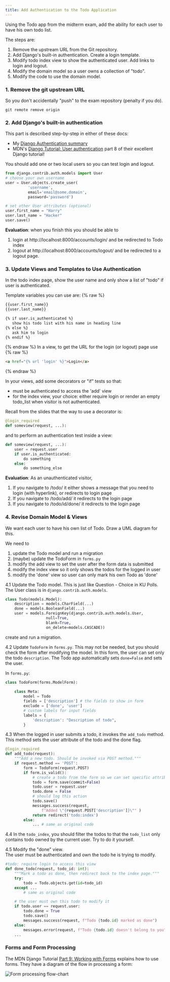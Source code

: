 ```yaml
---
title: Add Authentication to the Todo Application
---
```


Using the Todo app from the midterm exam, add the ability for each
user to have his own todo list.

The steps are:

1. Remove the upstream URL from the Git repository.
2. Add Django's built-in authentication. Create a login template.
3. Modify todo index view to show the authenticated user. Add links to login and logout.
4. Modify the domain model so a user owns a collection of "todo".
5. Modify the code to use the domain model.

### 1. Remove the git upstream URL

So you don't accidentally "push" to the exam repository (penalty if you do).
```
git remote remove origin
```

### 2. Add Django's built-in authentication

This part is described step-by-step in either of these docs:

* My [Django Authentication summary](https://cpske.github.io/ISP/django/authentication)
* MDN's [Django Tutorial: User authentication](https://developer.mozilla.org/en-US/docs/Learn/Server-side/Django/Authentication) part 8 of their excellent Django tutorial!

You should add one or two local users so you can test login and logout.    
```python
from django.contrib.auth.models import User
# choose your own username
user = User.objects.create_user(
          'username', 
          email='email@some.domain', 
          password='password')

# set other User attributes (optional)
user.first_name = "Harry"
user.last_name = "Hacker"
user.save()
```

**Evaluation**: when you finish this you should be able to 

1. login at http://localhost:8000/accounts/login/  and be redirected to Todo index
2. logout at http://localhost:8000/accounts/logout/ and be redirected to a logout page.

### 3. Update Views and Templates to Use Authentication

In the todo index page, show the user name and only show a list of "todo" if user is authenticated.

Template variables you can use are:
{% raw %}
```html
{{user.first_name}}
{{user.last_name}}

{% if user.is_authenticated %}
   show his todo list with his name in heading line
{% else %}
   ask him to login
{% endif %}
```
{% endraw %}
In a view, to get the URL for the login (or logout) page use
{% raw %}
```html
<a href="{% url 'login' %}">Login</a>
```
{% endraw %}

In your views, add some decorators or "if" tests so that:

* must be authenticated to access the 'add' view
* for the index view, your choice: either require login or render an empty todo_list when visitor is not authenticated.

Recall from the slides that the way to use a decorator is:
```python
@login_required
def someview(request, ...):
```

and to perform an authentication test inside a view:
```python
def someview(request, ...):
    user = request.user
    if user.is_authenticated:
        do something
    else:
        do something_else
```

**Evaluation**:  As an unauthenticated visitor,
     
1. If you navigate to /todo/ it either shows a message that you need to login (with hyperlink), or redirects to login page
2. If you navigate to /todo/add/ it redirects to the login page
3. If you navigate to /todo/id/done/ it redirects to the login page

### 4. Revise Domain Model & Views

We want each user to have his own list of Todo.  Draw a UML diagram for this.

We need to

1. update the Todo model and run a migration
2. (maybe) update the TodoForm in `forms.py` 
3. modify the add view to set the user after the form data is submitted
4. modify the index view so it only shows the todos for the logged in user
5. modify the 'done' view so user can only mark his own Todo as 'done'

4.1 Update the Todo model. This is just like Question - Choice in KU Polls.
The User class is in `django.contrib.auth.models`.
```python
class Todo(models.Model):
    description = models.CharField(...)
    done = models.BooleanField(...)
    user = models.ForeignKey(django.contrib.auth.models.User,
                  null=True,
                  blank=True,
                  on_delete=models.CASCADE))
```

create and run a migration.

4.2 Update `TodoForm` in `forms.py`.  This may not be needed, but you should check the
form after modifying the model.
In this form, the user can set only the todo `description`. The Todo app automatically
sets `done=False` and sets the user.

In `forms.py`:
```python
class TodoForm(forms.ModelForm):
  
    class Meta:
        model = Todo
        fields = ['description'] # the fields to show in form
        exclude = ['done', 'user']
        # custom labels for input fields
        labels = {
            'description': "Description of todo",
        }
```

4.3 When the logged in user submits a todo, it invokes the `add_todo` method.
This method sets the user attribute of the todo and the done flag.

```python
@login_required
def add_todo(request):
    """Add a new todo. Should be invoked via POST method."""
    if request.method == 'POST':
        form = TodoForm(request.POST)
        if form.is_valid():
            # create a todo from the form so we can set specific attributes
            todo = form.save(commit=False)
            todo.user = request.user
            todo.done = False
            # should log this action
            todo.save()
            messages.success(request, 
                f"Added \"{request.POST['description']}\"" )
            return redirect('todo:index')
        else:
            ... # same as original code
```

4.4 In the `todo_index`, you should filter the todos to that the `todo_list` only contains todo owned by the current user.  Try to do it yourself.

4.5 Modify the "done" view.  
The user must be authenticated and own the todo he is trying to modify.
```python
#todo: require login to access this view
def done_todo(request, todo_id: int):
    """Mark a todo as done, then redirect back to the index page."""
    try:
        todo = Todo.objects.get(id=todo_id)
    except ...
        # same as original code

    # the user must own this todo to modify it
    if todo.user == request.user:
        todo.done = True
        todo.save()
        messages.success(request, f"Todo {todo.id} marked as done")
    else:
        messages.error(request, f"Todo {todo.id} doesn't belong to you")
    ...
```


### Forms and Form Processing

The MDN Django Tutorial [Part 9: Working with Forms](https://developer.mozilla.org/en-US/docs/Learn/Server-side/Django/Forms) explains how to use forms.
They have a diagram of the flow in processing a form:

![Form processing flow-chart](https://mdn.mozillademos.org/files/14205/Form%20Handling%20-%20Standard.png)
